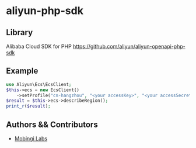 # aliyun-php-sdk

## Library
Alibaba Cloud SDK for PHP https://github.com/aliyun/aliyun-openapi-php-sdk

## Example

```php
use Aliyun\Ecs\EcsClient;
$this->ecs = new EcsClient()
    ->setProfile("cn-hangzhou", "<your accessKey>", "<your accessSecret>")->build();
$result = $this->ecs->describeRegion();
print_r($result);
```

## Authors && Contributors

- [Mobingi Labs](support@mobingi.com)
